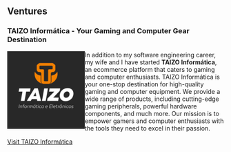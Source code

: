## Ventures
<!-- 
### Square IT - Your Partner in Technology Solutions

<img src="/assets/img/logo-squareit.svg" alt="Square IT Company Logo" align="left" width="180" class="venture-img">

**Square IT** specializes in information technology consulting and software development services. We offer strategic technology consulting and develop custom software solutions that align with your business goals. With proficient project management, we ensure the seamless execution of your initiatives. At Square IT, we believe that technology should be an enabler, not a barrier, to your success. We are committed to delivering top-notch solutions that help you stay ahead in today's fast-paced digital landscape.

[Learn More about Square IT](https://www.squareit.tech) -->


### TAIZO Informática - Your Gaming and Computer Gear Destination

<img src="/assets/img/logo-taizo.png" alt="TAIZO Informatica Company Logo" align="left" width="180" class="venture-img">

In addition to my software engineering career, my wife and I have started **TAIZO Informática**, an ecommerce platform that caters to gaming and computer enthusiasts. TAIZO Informática is your one-stop destination for high-quality gaming and computer equipment. We provide a wide range of products, including cutting-edge gaming peripherals, powerful hardware components, and much more. Our mission is to empower gamers and computer enthusiasts with the tools they need to excel in their passion.

[Visit TAIZO Informática](https://www.taizo.com.br)